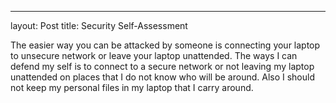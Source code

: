 ---
layout: Post
title: Security Self-Assessment

The easier way you can be attacked by someone is connecting your laptop to unsecure network or leave your laptop unattended.
The ways I can defend my self is to connect to a secure network or not leaving my laptop unattended on places that I do not know who will be around.
Also I should not keep my personal files in my laptop that I carry around.
